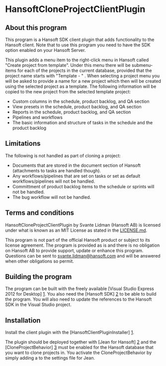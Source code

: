 HansoftCloneProjectClientPlugin
===============================

About this program
------------------
This program is a Hansoft SDK client plugin that adds functionality to the Hansoft client. Note that to use this
program you need to have the SDK option enabled on your Hansoft Server.

This plugin adds a menu item to the right-click menu in Hansoft called "Create project from template". Under this menu there
will be submenu-items for each of the projects in the current database, provided that the project name starts with "Template - " .
When selecting a project menu you will be asked to provide a name for a new project which then will be created using the
selected project as a template. The following information will be copied to the new project from the selected template
project:

* Custom columns in the schedule, product backlog, and QA section
* View presets in the schedule, product backlog, and QA section
* Reports in the schedule, product backlog, and QA section
* Pipelines and workflows
* The basic information and structure of tasks in the schedule and the product backlog

Limitations
-----------
The following is not handled as part of cloning a project:
* Documents that are stored in the document section of Hansoft (attachments to tasks are handled though).
* Any workflows/pipelines that are set on tasks or set as default workflows/pipelines will not be handled.
* Committment of product backlog items to the schedule or sprints will not be handled.
* The bug workflow will not be handled.

Terms and conditions
--------------------
HansoftCloneProjectClientPlugin by Svante Lidman (Hansoft AB) is licensed under what is known as an MIT License
as stated in the [LICENSE.md](LICENSE.md).

This program is not part of the official Hansoft product or subject to its license agreement.
The program is provided as is and there is no obligation on Hansoft AB to provide support, update or enhance this program.
Questions can be sent to svante.lidman@hansoft.com and will be answered when other obligations so permit.

Building the program
--------------------
The program can be built with the freely available [Visual Studio Express 2012 for Desktop] [1]. 
You also need the [Hansoft SDK] [2] to be able to build the program. You will also need to
update the references to the  Hansoft SDK in the Visual Studio project.

[1]: http://www.microsoft.com/visualstudio/eng/products/visual-studio-express-for-windows-desktop  "Visual Studio Express 2012 for Desktop"
[2]: http://hansoft.com/support/downloads/                                                         "Hansoft SDK"

Installation
------------
Install the client plugin with the [HansoftClientPluginInstaller] [1].

The plugin should be deployed together with [Jean for Hansoft] [2] and the [CloneProjectBehavior] [3] must be enabled for the Hansoft database
that you want to clone projects in. You activate the CloneProjectBehavior by simply adding a
<CloneProjectBehavior /> to the settings file for Jean.

[1]: http://github.com/Hansoft/HansoftClientPluginInstaller         "HansoftClientPluginInstaller"
[2]: http://github.com/Hansoft/Hansoft-Jean-Jean                    "Jean for Hansoft"
[3]: http://github.com/Hansoft/Hansoft-Jean-CloneProjectBehavior    "CloneProjectBehavior"







































































